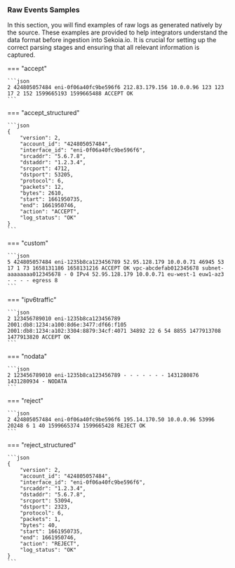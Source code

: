 
### Raw Events Samples

In this section, you will find examples of raw logs as generated natively by the source. These examples are provided to help integrators understand the data format before ingestion into Sekoia.io. It is crucial for setting up the correct parsing stages and ensuring that all relevant information is captured.


=== "accept"


    ```json
	2 424805057484 eni-0f06a40fc9be596f6 212.83.179.156 10.0.0.96 123 123 17 2 152 1599665193 1599665488 ACCEPT OK
    ```



=== "accept_structured"


    ```json
	{
        "version": 2,
        "account_id": "424805057484",
        "interface_id": "eni-0f06a40fc9be596f6",
        "srcaddr": "5.6.7.8",
        "dstaddr": "1.2.3.4",
        "srcport": 4712,
        "dstport": 53205,
        "protocol": 6,
        "packets": 12,
        "bytes": 2610,
        "start": 1661950735,
        "end": 1661950746,
        "action": "ACCEPT",
        "log_status": "OK"
    }
    ```



=== "custom"


    ```json
	5 424805057484 eni-1235b8ca123456789 52.95.128.179 10.0.0.71 46945 53 17 1 73 1658131186 1658131216 ACCEPT OK vpc-abcdefab012345678 subnet-aaaaaaaa012345678 - 0 IPv4 52.95.128.179 10.0.0.71 eu-west-1 euw1-az3 - - - - egress 8
    ```



=== "ipv6traffic"


    ```json
	2 123456789010 eni-1235b8ca123456789 2001:db8:1234:a100:8d6e:3477:df66:f105 2001:db8:1234:a102:3304:8879:34cf:4071 34892 22 6 54 8855 1477913708 1477913820 ACCEPT OK
    ```



=== "nodata"


    ```json
	2 123456789010 eni-1235b8ca123456789 - - - - - - - 1431280876 1431280934 - NODATA
    ```



=== "reject"


    ```json
	2 424805057484 eni-0f06a40fc9be596f6 195.14.170.50 10.0.0.96 53996 20248 6 1 40 1599665374 1599665428 REJECT OK
    ```



=== "reject_structured"


    ```json
	{
        "version": 2,
        "account_id": "424805057484",
        "interface_id": "eni-0f06a40fc9be596f6",
        "srcaddr": "1.2.3.4",
        "dstaddr": "5.6.7.8",
        "srcport": 53094,
        "dstport": 2323,
        "protocol": 6,
        "packets": 1,
        "bytes": 40,
        "start": 1661950735,
        "end": 1661950746,
        "action": "REJECT",
        "log_status": "OK"
    }
    ```



